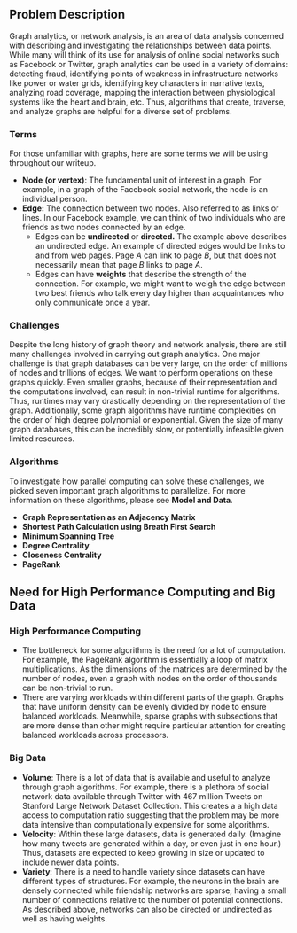 ## Problem Description

Graph analytics, or network analysis, is an area of data analysis concerned with describing and investigating the relationships between data points. While many will think of its use for analysis of online social networks such as Facebook or Twitter, graph analytics can be used in a variety of domains: detecting fraud, identifying points of weakness in infrastructure networks like power or water grids, identifying key characters in narrative texts, analyzing road coverage, mapping the interaction between physiological systems like the heart and brain, etc. Thus, algorithms that create, traverse, and analyze graphs are helpful for a diverse set of problems.

### Terms

For those unfamiliar with graphs, here are some terms we will be using throughout our writeup.

- **Node** **(or vertex)**: The fundamental unit of interest in a graph. For example, in a graph of the Facebook social network, the node is an individual person. 
- **Edge:** The connection between two nodes. Also referred to as links or lines. In our Facebook example, we can think of two individuals who are friends as two nodes connected by an edge. 
  - Edges can be **undirected** or **directed.** The example above describes an undirected edge. An example of directed edges would be links to and from web pages. Page *A* can link to page *B*, but that does not necessarily mean that page *B* links to page *A*.
  - Edges can have **weights** that describe the strength of the connection. For example, we might want to weigh the edge between two best friends who talk every day higher than acquaintances who only communicate once a year. 

### Challenges

Despite the long history of graph theory and network analysis, there are still many challenges involved in carrying out graph analytics. One major challenge is that graph databases can be very large, on the order of millions of nodes and trillions of edges. We want to perform operations on these graphs quickly. Even smaller graphs, because of their representation and the computations involved, can result in non-trivial runtime for algorithms. Thus, runtimes may vary drastically depending on the representation of the graph. Additionally, some graph algorithms have runtime complexities on the order of high degree polynomial or exponential. Given the size of many graph databases, this can be incredibly slow, or potentially infeasible given limited resources.

### Algorithms

To investigate how parallel computing can solve these challenges, we picked seven important graph algorithms to parallelize. For more information on these algorithms, please see **Model and Data**.

- **Graph Representation as an Adjacency Matrix**
- **Shortest Path Calculation using Breath First Search**
- **Minimum Spanning Tree**
- **Degree Centrality** 
- **Closeness Centrality**
- **PageRank**

## Need for High Performance Computing and Big Data

### High Performance Computing

- The bottleneck for some algorithms is the need for a lot of computation. For example, the PageRank algorithm is essentially a loop of matrix multiplications. As the dimensions of the matrices are determined by the number of nodes, even a graph with nodes on the order of thousands can be non-trivial to run. 
- There are varying workloads within different parts of the graph. Graphs that have uniform density can be evenly divided by node to ensure balanced workloads. Meanwhile, sparse graphs with subsections that are more dense than other might require particular attention for creating balanced workloads across processors. 

### Big Data

- **Volume**: There is a lot of data that is available and useful to analyze through graph algorithms. For example, there is a plethora of social network data available through Twitter with 467 million Tweets on Stanford Large Network Dataset Collection. This creates a a high data access to computation ratio suggesting that the problem may be more data intensive than computationally expensive for some algorithms. 
- **Velocity**: Within these large datasets, data is generated daily. (Imagine how many tweets are generated within a day, or even just in one hour.) Thus, datasets are expected to keep growing in size or updated to include newer data points.
- **Variety**: There is a need to handle variety since datasets can have different types of structures. For example, the neurons in the brain are densely connected while friendship networks are sparse, having a small number of connections relative to the number of potential connections. As described above, networks can also be directed or undirected as well as having weights. 

